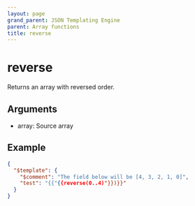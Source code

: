 ```yaml
---
layout: page
grand_parent: JSON Templating Engine
parent: Array functions
title: reverse
---
```


# reverse

Returns an array with reversed order.

## Arguments

 - array: Source array

## Example

```json
{
  "$template": {
    "$comment": "The field below will be [4, 3, 2, 1, 0]",
    "test": "{{"{{reverse(0..4)"}})}}"
  }
}
```